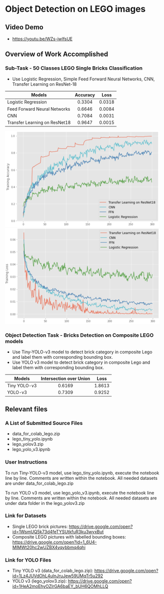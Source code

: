 # Object Detection on LEGO images

## Video Demo
* https://youtu.be/WZs-iwlfsUE

## Overview of Work Accomplished
### Sub-Task - 50 Classes LEGO Single Bricks Classification
* Use Logistic Regression, Simple Feed Forward Neural Networks, CNN, Transfer Learning on ResNet-18

| Models | Accuracy | Loss |
| ------------- | :-------------: | :-------------: |
| Logistic Regression | 0.3304 | 0.0318 |
| Feed Forward Neural Networks | 0.6646 | 0.0084 |
| CNN | 0.7084 | 0.0031 |
| Transfer Learning on ResNet18 | 0.9647 | 0.0015 |

![Training Accuracy](Results/training_accuracy.png) ![Training Loss](Results/training_loss.png)

### Object Detection Task - Bricks Detection on Composite LEGO models
* Use Tiny-YOLO-v3 model to detect brick category in composite Lego and label them with corresponding bounding box.
* Use YOLO v3 model to detect brick category in composite Lego and label them with corresponding bounding box.

| Models | Intersection over Union | Loss |
| ------------- | :-------------: | :-------------: |
| Tiny YOLO-v3 | 0.6169 | 1.8613 |
| YOLO-v3 | 0.7309 | 0.9252 |

## Relevant files
### A List of Submitted Source Files
* data\_for\_colab\_lego.zip
* lego\_tiny\_yolo.ipynb
* lego\_yolov3.zip
* lego\_yolo\_v3.ipynb

### User Instructions
To run Tiny-YOLO-v3 model, use lego\_tiny\_yolo.ipynb, execute the notebook line by line. Comments are written within the notebook. All needed datasets are under data\_for\_colab\_lego.zip

To run YOLO v3 model, use lego\_yolo\_v3.ipynb, execute the notebook line by line. Comments are written within the notebook. All needed datasets are under data folder in the lego\_yolov3.zip

### Link for Datasets
* Single LEGO brick pictures: https://drive.google.com/open?id=1WsmUQ5k73d4feTYSUtkfuR3ku3wyxBut
* Composite LEGO pictures with labelled bounding boxes: https://drive.google.com/open?id=1_6U4-MlMWt20hc2wUZBX4yqybbmq4qhi

### Link for YOLO Files
* Tiny YOLO v3 (data\_for\_colab\_lego.zip): https://drive.google.com/open?id=1Lz4JUVdOhL4ulnJruJew59UMqTr5u292
* YOLO v3 (lego\_yolov3.zip): https://drive.google.com/open?id=1HeA2moEhyOZlrGA6baEY_bUH6QOMhLLQ

